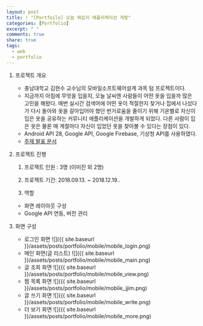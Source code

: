 ```yaml
---
layout: post
title: ! "[Portfoilo] 오늘 뭐입지 애플리케이션 개발"
categories: [Portfolio]
excerpt: " "
comments: true
share: true
tags:
  - web
  - portfolio
---
```


1. 프로젝트 개요
   - 충남대학교 김현수 교수님의 모바일소프트웨어설계 과목 텀 프로젝트이다.
   - 지금까지 아침에 무엇을 입을지, 오늘 날씨엔 사람들이 어떤 옷을 입을까 많은 고민을 해왔다. 매번 실시간 검색어에 어떤 옷이 적절한지 찾거나 집에서 나섰다가 다시 돌아와 옷을 갈아입어야 했던 번거로움을 줄이기 위해 기온별로 자신이 입은 옷을 공유하는 커뮤니티 애플리케이션을 개발하게 되었다. 다른 사람이 입은 옷은 물론 매 계절마다 자신이 입었던 옷을 찾아볼 수 있다는 장점이 있다.
   - Android API 28, Google API, Google Firebase, 기상청 API를 사용하였다.
   - [주제 발표 문서](https://mitny.github.io/portfolio/181001_02_mobile/181001_02_mobile.html)

2. 프로젝트 진행

   1) 프로젝트 인원 : 3명 (이미진 외 2명)

   2) 프로젝트 기간: 2018.09.13. ~ 2018.12.19.. 

   3) 역할
   - 화면 레이아웃 구성
   - Google API 연동, 버전 관리

3. 화면 구성
   - 로그인 화면
     ![]({{ site.baseurl }}/assets/posts/portfolio/mobile/mobile_login.png)
   - 메인 화면(글 리스트)
     ![]({{ site.baseurl }}/assets/posts/portfolio/mobile/mobile_main.png)
   - 글 조회 화면
     ![]({{ site.baseurl }}/assets/posts/portfolio/mobile/mobile_view.png)
   - 찜 목록 화면
     ![]({{ site.baseurl }}/assets/posts/portfolio/mobile/mobile_jjim.png)
   - 글 쓰기 화면
     ![]({{ site.baseurl }}/assets/posts/portfolio/mobile/mobile_write.png)
   - 더 보기 화면
     ![]({{ site.baseurl }}/assets/posts/portfolio/mobile/mobile_more.png)


